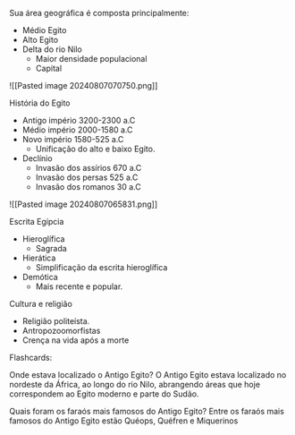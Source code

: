 Sua área geográfica é composta principalmente:

- Médio Egito
- Alto Egito
- Delta do rio Nilo
	- Maior densidade populacional
	- Capital

![[Pasted image 20240807070750.png]]  

História do Egito
- Antigo império 3200-2300 a.C
- Médio império 2000-1580 a.C
- Novo império 1580-525 a.C
	- Unificação do alto e baixo Egito.
- Declínio
	- Invasão dos assírios 670 a.C
	- Invasão dos persas 525 a.C
	- Invasão dos romanos 30 a.C

![[Pasted image 20240807065831.png]]

Escrita Egípcia
- Hieroglífica
	- Sagrada
- Hierática
	- Simplificação da escrita hieroglífica
- Demótica
	- Mais recente e popular.

Cultura e religião
- Religião politeísta.
- Antropozoomorfistas
- Crença na vida após a morte

Flashcards:

Onde estava localizado o Antigo Egito?
O Antigo Egito estava localizado no nordeste da África, ao longo do rio Nilo, abrangendo áreas que hoje correspondem ao Egito moderno e parte do Sudão.

Quais foram os faraós mais famosos do Antigo Egito?
Entre os faraós mais famosos do Antigo Egito estão Quéops, Quéfren e Miquerinos